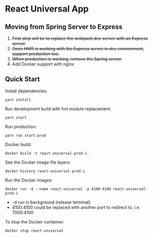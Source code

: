 # React Universal App

## Moving from Spring Server to Express

1.  ~~First step will be to replace the webpack dev server with an Express server.~~
1.  ~~Once HMR is working with the Express server in dev environment, support production too.~~
1.  ~~When production is working, remove the Spring server.~~
1.  Add Docker support with nginx

## Quick Start

Install dependencies:
```
yarn install
```

Run development build with hot module replacement:
```
yarn start
```

Run production:
```
yarn run start:prod
```

Docker build:
```
docker build -t react-universal-prod-i . 
```

See the Docker image file layers:
```
docker history react-universal-prod-i 
```

Run the Docker images:
```
docker run -d --name react-universal -p 4100:4100 react-universal-prod-i
```
* -d run in background (release terminal)
* 4100:4100 could be replaced with another port to redirect to, i.e. 7000:4100


To stop the Docker container:
```
docker stop react-universal
```
